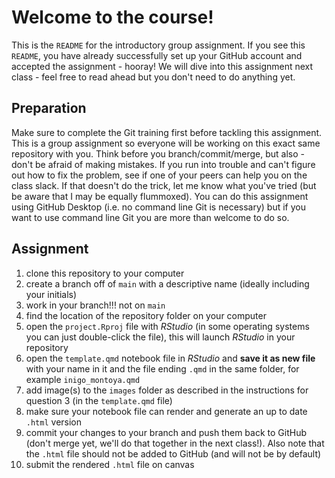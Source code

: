 # Welcome to the course!

This is the `README` for the introductory group assignment. If you see this `README`, you have already successfully set up your GitHub account and accepted the assignment - hooray! We will dive into this assignment next class - feel free to read ahead but you don't need to do anything yet.

## Preparation

Make sure to complete the Git training first before tackling this assignment. This is a group assignment so everyone will be working on this exact same repository with you. Think before you branch/commit/merge, but also - don't be afraid of making mistakes. If you run into trouble and can't figure out how to fix the problem, see if one of your peers can help you on the class slack. If that doesn't do the trick, let me know what you've tried (but be aware that I may be equally flummoxed). You can do this assignment using GitHub Desktop (i.e. no command line Git is necessary) but if you want to use command line Git you are more than welcome to do so.

## Assignment

1. clone this repository to your computer
1. create a branch off of `main` with a descriptive name (ideally including your initials)
1. work in your branch!!! not on `main`
1. find the location of the repository folder on your computer
1. open the `project.Rproj` file with *RStudio* (in some operating systems you can just double-click the file), this will launch *RStudio* in your repository
1. open the `template.qmd` notebook file in *RStudio* and **save it as new file** with your name in it and the file ending `.qmd` in the same folder, for example `inigo_montoya.qmd`
1. add image(s) to the `images` folder as described in the instructions for question 3 (in the `template.qmd` file)
1. make sure your notebook file can render and generate an up to date `.html` version
1. commit your changes to your branch and push them back to GitHub (don't merge yet, we'll do that together in the next class!). Also note that the `.html` file should not be added to GitHub (and will not be by default)
1. submit the rendered `.html` file on canvas